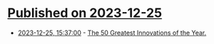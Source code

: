 # [Published on 2023-12-25](index.md)

* [2023-12-25, 15:37:00](https://soylentnews.org/article.pl?sid=23/12/24/0421211&from=rss) - [The 50 Greatest Innovations of the Year.](https://soylentnews.org/article.pl?sid=23/12/24/0421211&from=rss)
